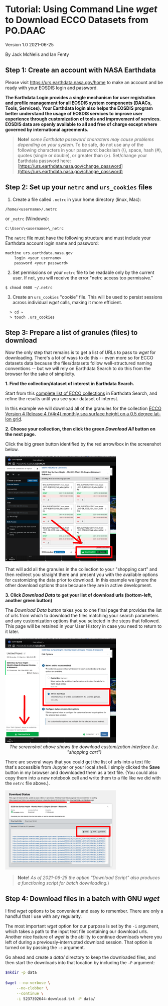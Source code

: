 # Tutorial: Using Command Line _wget_ to Download ECCO Datasets from PO.DAAC

Version 1.0 2021-06-25

By Jack McNelis and Ian Fenty

## Step 1: Create an account with NASA Earthdata

Please visit https://urs.earthdata.nasa.gov/home to make an account and be ready with your EOSDIS login and password. 

**The Earthdata Login provides a single mechanism for user registration and profile management for all EOSDIS system components (DAACs, Tools, Services). Your Earthdata login also helps the EOSDIS program better understand the usage of EOSDIS services to improve user experience through customization of tools and improvement of services. EOSDIS data are openly available to all and free of charge except where governed by international agreements.**

> **Note!**  _some Earthdata password characters may cause problems depending on your system_. To be safe, do not use any of the following characters in your password: backslash (\\), space, hash (#), quotes (single or double), or greater than (>).  Set/change your Earthdata password here: [https://urs.earthdata.nasa.gov/change_password](https://urs.earthdata.nasa.gov/change_password)

## Step 2: Set up your ```netrc``` and ```urs_cookies``` files

1. Create a file called ```.netrc``` in your home directory (linux, Mac):
```
/home/<username>/.netrc
```
or ```_netrc``` (Windows):
```
C:\Users\<username>\_netrc
```

The ```netrc``` file must have the following structure and must include your Earthdata account login name and password:

```
machine urs.earthdata.nasa.gov
    login <your username>
    password <your password>
```

2. Set permissions on your ```netrc``` file to be readable only by the current user.  If not, you will receive the error "netrc access too permissive." 

```shell
$ chmod 0600 ~/.netrc
```

3. Create an ```urs_cookies``` "cookie" file. This will be used to persist sessions across individual _wget_ calls, making it more efficient.

```
  > cd ~
  > touch .urs_cookies
```

## Step 3: Prepare a list of granules (files) to download

Now the only step that remains is to get a list of URLs to pass to *_wget_* for downloading. There's a lot of ways to do this -- even more so for ECCO datasets data because the files/datasets follow well-structured naming conventions -- but we will rely on Earthdata Search to do this from the browser for the sake of simplicity.

**1. Find the collection/dataset of interest in Earthdata Search.**

Start from this [complete list of ECCO collections](https://search.earthdata.nasa.gov/portal/podaac-cloud/search?fpj=ECCO) in Earthdata Search, and refine the results until you see your dataset of interest.

In this example we will download all of the granules for the collection [ECCO Version 4 Release 4 (V4r4) monthly sea surface height on a 0.5 degree lat-lon grid](https://search.earthdata.nasa.gov/portal/podaac-cloud/search/granules?p=C1990404799-POCLOUD).


**2. Choose your collection, then click the green *Download All* button on the next page.**

Click the big green button identified by the red arrow/box in the screenshot below.

<img src="https://raw.githubusercontent.com/ECCO-GROUP/ECCO-ACCESS/master/PODAAC/Images/edsc1.png" width="70%" />

That will add all the granules in the collection to your "shopping cart" and then redirect you straight there and present you with the available options for customizing the data prior to download.  In this example we ignore the other download options those because they are in active development. 

**3. Click *Download Data* to get your list of download urls (bottom-left, another green button)**

The *Download Data* button takes you to one final page that provides the list of urls from which to download the files matching your search parameters and any customization options that you selected in the steps that followed. This page will be retained in your User History in case you need to return to it later. 

<img src="https://raw.githubusercontent.com/ECCO-GROUP/ECCO-ACCESS/master/PODAAC/Images/edsc2.png" width="70%" />
<center><i>The screenshot above shows the download customization interface (i.e. "shopping cart")</i></center>

There are several ways that you could get the list of urls into a text file that's accessible from Jupyter or your local shell. I simply clicked the **Save** button in my browser and downloaded them as a text file. (You could also copy them into a new notebook cell and write them to a file like we did with the ```netrc``` file above.). 

<img src="https://raw.githubusercontent.com/ECCO-GROUP/ECCO-ACCESS/master/PODAAC/Images/edsc3.png" width="70%" />

> **Note!**  _As of 2021-06-25 the option "Download Script" also produces a functioning script for batch downloading._)

## Step 4: Download files in a batch with GNU *_wget_*

I find *_wget_* options to be convenient and easy to remember. There are only a handful that I use with any regularity.

The most important _wget_ option for our purpose is set by the `-i` argument, which takes a path to the input text file containing our download urls. Another nice feature of _wget_ is the ability to continue downloads where you left of during a previously-interrupted download session. That option is turned on by passing the `-c` argument.

Go ahead and create a *data/* directory to keep the downloaded files, and then start the downloads into that location by including the `-P` argument:

```sh
$mkdir -p data

$wget --no-verbose \
     --no-clobber \
     --continue \
     -i 5237392644-download.txt -P data/
```